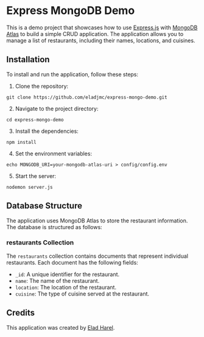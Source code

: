 # Express MongoDB Demo

This is a demo project that showcases how to use [Express.js](https://expressjs.com/) with [MongoDB Atlas](https://www.mongodb.com/cloud/atlas) to build a simple CRUD application. The application allows you to manage a list of restaurants, including their names, locations, and cuisines.

## Installation

To install and run the application, follow these steps:

1. Clone the repository:

```
git clone https://github.com/eladjmc/express-mongo-demo.git
```


2. Navigate to the project directory:

```
cd express-mongo-demo
```


3. Install the dependencies:


```
npm install
```


4. Set the environment variables:

```
echo MONGODB_URI=your-mongodb-atlas-uri > config/config.env
```

5. Start the server:

```
nodemon server.js
```

## Database Structure

The application uses MongoDB Atlas to store the restaurant information. The database is structured as follows:

### restaurants Collection

The `restaurants` collection contains documents that represent individual restaurants. Each document has the following fields:

- `_id`: A unique identifier for the restaurant.
- `name`: The name of the restaurant.
- `location`: The location of the restaurant.
- `cuisine`: The type of cuisine served at the restaurant.

## Credits

This application was created by [Elad Harel](https://github.com/eladjmc).


